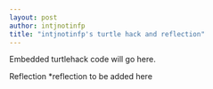 ```yaml
---
layout: post
author: intjnotinfp
title: "intjnotinfp's turtle hack and reflection"
---
```

Embedded turtlehack code will go here.

Reflection
*reflection to be added here
